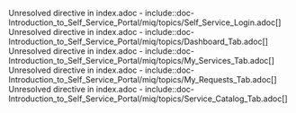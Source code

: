 Unresolved directive in index.adoc -
include::doc-Introduction\_to\_Self\_Service\_Portal/miq/topics/Self\_Service\_Login.adoc\[\]
Unresolved directive in index.adoc -
include::doc-Introduction\_to\_Self\_Service\_Portal/miq/topics/Dashboard\_Tab.adoc\[\]
Unresolved directive in index.adoc -
include::doc-Introduction\_to\_Self\_Service\_Portal/miq/topics/My\_Services\_Tab.adoc\[\]
Unresolved directive in index.adoc -
include::doc-Introduction\_to\_Self\_Service\_Portal/miq/topics/My\_Requests\_Tab.adoc\[\]
Unresolved directive in index.adoc -
include::doc-Introduction\_to\_Self\_Service\_Portal/miq/topics/Service\_Catalog\_Tab.adoc\[\]
